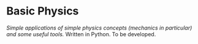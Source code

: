 # Basic Physics
<i>Simple applications of simple physics concepts (mechanics in particular) and some useful tools.</i>
Written in Python.
To be developed.
